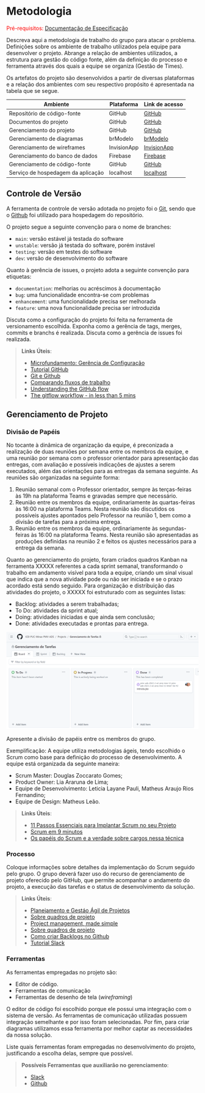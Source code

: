 
# Metodologia

<span style="color:red">Pré-requisitos: <a href="2-Especificação do Projeto.md"> Documentação de Especificação</a></span>

Descreva aqui a metodologia de trabalho do grupo para atacar o problema. Definições sobre os ambiente de trabalho utilizados pela  equipe para desenvolver o projeto. Abrange a relação de ambientes utilizados, a estrutura para gestão do código fonte, além da definição do processo e ferramenta através dos quais a equipe se organiza (Gestão de Times).

Os artefatos do projeto são desenvolvidos a partir de diversas plataformas e a relação dos ambientes com seu respectivo propósito é apresentada na tabela que se segue.

|Ambiente                       |Plataforma  |Link de acesso                                                                                                          |
|---------------------------    |----------  |------------------------------------------------------------------------------------------------------------------------|
|Repositório de código-fonte    |GitHub      |[GitHub](https://github.com/ICEI-PUC-Minas-PMV-ADS/pmv-ads-2023-2-e3-proj-mov-t3-pmv-ads-2023-2-e3-proj-mov-t3-time1-fut/tree/main)|
|Documentos do projeto          |GitHub|[GitHub](https://github.com/ICEI-PUC-Minas-PMV-ADS/pmv-ads-2023-2-e3-proj-mov-t3-pmv-ads-2023-2-e3-proj-mov-t3-time1-fut/tree/main/docs)                               | 
|Gerenciamento do projeto       | GitHub    |[GitHub](https://github.com/orgs/ICEI-PUC-Minas-PMV-ADS/projects/489)                               |
|Gerenciamento de diagramas     |brModelo |[brModelo](xxxxxxx)                                                    | 
|Gerenciamento de wireframes    |InvisionApp|[InvisionApp](https://leticiapauli122925.invisionapp.com/freehand/AppFut-FA7MzIBsS)                       | 
|Gerenciamento do banco de dados|Firebase| [Firebase](xxxxxxxxx)                                                                             |
|Gerenciamento de código-fonte|GitHub|    [GitHub](https://github.com/ICEI-PUC-Minas-PMV-ADS/pmv-ads-2023-2-e3-proj-mov-t3-pmv-ads-2023-2-e3-proj-mov-t3-time1-fut/tree/main)                                                                                                                |
|Serviço de hospedagem da aplicação|localhost|[localhost](xxxxxx)                                                         |
 
 

## Controle de Versão

A ferramenta de controle de versão adotada no projeto foi o
[Git](https://git-scm.com/), sendo que o [Github](https://github.com)
foi utilizado para hospedagem do repositório.

O projeto segue a seguinte convenção para o nome de branches:

- `main`: versão estável já testada do software
- `unstable`: versão já testada do software, porém instável
- `testing`: versão em testes do software
- `dev`: versão de desenvolvimento do software

Quanto à gerência de issues, o projeto adota a seguinte convenção para
etiquetas:

- `documentation`: melhorias ou acréscimos à documentação
- `bug`: uma funcionalidade encontra-se com problemas
- `enhancement`: uma funcionalidade precisa ser melhorada
- `feature`: uma nova funcionalidade precisa ser introduzida

Discuta como a configuração do projeto foi feita na ferramenta de versionamento escolhida. Exponha como a gerência de tags, merges, commits e branchs é realizada. Discuta como a gerência de issues foi realizada.

> **Links Úteis**:
> - [Microfundamento: Gerência de Configuração](https://pucminas.instructure.com/courses/87878/)
> - [Tutorial GitHub](https://guides.github.com/activities/hello-world/)
> - [Git e Github](https://www.youtube.com/playlist?list=PLHz_AreHm4dm7ZULPAmadvNhH6vk9oNZA)
>  - [Comparando fluxos de trabalho](https://www.atlassian.com/br/git/tutorials/comparing-workflows)
> - [Understanding the GitHub flow](https://guides.github.com/introduction/flow/)
> - [The gitflow workflow - in less than 5 mins](https://www.youtube.com/watch?v=1SXpE08hvGs)

## Gerenciamento de Projeto

### Divisão de Papéis
No tocante à dinâmica de organização da equipe, é preconizada a realização de duas reuniões por semana entre os membros da equipe, e uma reunião por semana com o professor orientador para apresentação  das entregas, com avaliação e possíveis indicações de ajustes a serem executados, além das orientações para as entregas da semana seguinte. As reuniões são organizadas na seguinte forma:
1. Reunião semanal com o Professor orientador, sempre às terças-feiras às 19h na plataforma Teams e gravadas sempre que necessário.
2. Reunião entre os membros da equipe, ordinariamente às quartas-feiras às 16:00 na plataforma Teams. Nesta reunião são discutidos os possíveis ajustes apontados pelo Professor na reunião 1, bem como a divisão de tarefas para a próxima entrega.
3. Reunião entre os membros da equipe, ordinariamente às segundas-feiras às 16:00 na plataforma Teams. Nesta reunião são apresentadas as produções definidas na reunião 2 e feitos os ajustes necessários para a entrega da semana. 

Quanto ao gerenciamento do projeto, foram criados quadros Kanban na ferramenta XXXXX referentes a cada sprint semanal, transformando o trabalho em andamento visível para toda a equipe, criando um sinal visual que indica que a nova atividade pode ou não ser iniciada e se o prazo acordado está sendo seguido. 
Para organização e distribuição das atividades do projeto, o XXXXX foi estruturado com as seguintes listas:

- Backlog: atividades a serem trabalhadas;
- To Do: atividades da sprint atual;
- Doing: atividades iniciadas e que ainda sem conclusão;
- Done: atividades executadas e prontas para entrega.
 
![GitHub](img/gerenciamento.png)

Apresente a divisão de papéis entre os membros do grupo.

Exemplificação: A equipe utiliza metodologias ágeis, tendo escolhido o Scrum como base para definição do processo de desenvolvimento. A equipe está organizada da seguinte maneira:
- Scrum Master: Douglas Zoccarato Gomes;
- Product Owner: Lia Araruna de Lima;
- Equipe de Desenvolvimento: Leticia Layane Pauli, Matheus Araujo Rios Fernandino;
- Equipe de Design: Matheus Leão.

> **Links Úteis**:
> - [11 Passos Essenciais para Implantar Scrum no seu Projeto](https://mindmaster.com.br/scrum-11-passos/)
> - [Scrum em 9 minutos](https://www.youtube.com/watch?v=XfvQWnRgxG0)
> - [Os papéis do Scrum e a verdade sobre cargos nessa técnica](https://www.atlassian.com/br/agile/scrum/roles)

### Processo

Coloque  informações sobre detalhes da implementação do Scrum seguido pelo grupo. O grupo deverá fazer uso do recurso de gerenciamento de projeto oferecido pelo GitHub, que permite acompanhar o andamento do projeto, a execução das tarefas e o status de desenvolvimento da solução.
 
> **Links Úteis**:
> - [Planejamento e Gestáo Ágil de Projetos](https://pucminas.instructure.com/courses/87878/pages/unidade-2-tema-2-utilizacao-de-ferramentas-para-controle-de-versoes-de-software)
> - [Sobre quadros de projeto](https://docs.github.com/pt/issues/organizing-your-work-with-project-boards/managing-project-boards/about-project-boards)
> - [Project management, made simple](https://github.com/features/project-management/)
> - [Sobre quadros de projeto](https://docs.github.com/pt/github/managing-your-work-on-github/about-project-boards)
> - [Como criar Backlogs no Github](https://www.youtube.com/watch?v=RXEy6CFu9Hk)
> - [Tutorial Slack](https://slack.com/intl/en-br/)

### Ferramentas

As ferramentas empregadas no projeto são:

- Editor de código.
- Ferramentas de comunicação
- Ferramentas de desenho de tela (_wireframing_)

O editor de código foi escolhido porque ele possui uma integração com o sistema de versão. As ferramentas de comunicação utilizadas possuem integração semelhante e por isso foram selecionadas. Por fim, para criar diagramas utilizamos essa ferramenta por melhor captar as necessidades da nossa solução.

Liste quais ferramentas foram empregadas no desenvolvimento do projeto, justificando a escolha delas, sempre que possível.
 
> **Possíveis Ferramentas que auxiliarão no gerenciamento**: 
> - [Slack](https://slack.com/)
> - [Github](https://github.com/)
